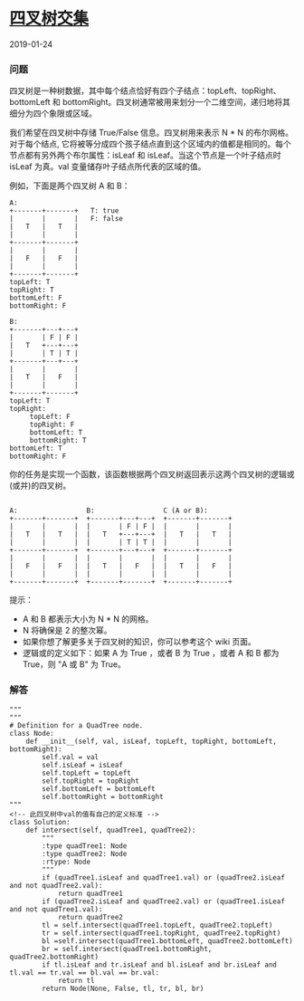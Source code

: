 # [四叉树交集](https://leetcode-cn.com/problems/quad-tree-intersection)
2019-01-24

### 问题

四叉树是一种树数据，其中每个结点恰好有四个子结点：topLeft、topRight、bottomLeft 和 bottomRight。四叉树通常被用来划分一个二维空间，递归地将其细分为四个象限或区域。

我们希望在四叉树中存储 True/False 信息。四叉树用来表示 N * N 的布尔网格。对于每个结点, 它将被等分成四个孩子结点直到这个区域内的值都是相同的。每个节点都有另外两个布尔属性：isLeaf 和 isLeaf。当这个节点是一个叶子结点时 isLeaf 为真。val 变量储存叶子结点所代表的区域的值。

例如，下面是两个四叉树 A 和 B：

```
A:
+-------+-------+   T: true
|       |       |   F: false
|   T   |   T   |
|       |       |
+-------+-------+
|       |       |
|   F   |   F   |
|       |       |
+-------+-------+
topLeft: T
topRight: T
bottomLeft: F
bottomRight: F

B:
+-------+---+---+
|       | F | F |
|   T   +---+---+
|       | T | T |
+-------+---+---+
|       |       |
|   T   |   F   |
|       |       |
+-------+-------+
topLeft: T
topRight:
     topLeft: F
     topRight: F
     bottomLeft: T
     bottomRight: T
bottomLeft: T
bottomRight: F
```


你的任务是实现一个函数，该函数根据两个四叉树返回表示这两个四叉树的逻辑或(或并)的四叉树。
```

A:                 B:                 C (A or B):
+-------+-------+  +-------+---+---+  +-------+-------+
|       |       |  |       | F | F |  |       |       |
|   T   |   T   |  |   T   +---+---+  |   T   |   T   |
|       |       |  |       | T | T |  |       |       |
+-------+-------+  +-------+---+---+  +-------+-------+
|       |       |  |       |       |  |       |       |
|   F   |   F   |  |   T   |   F   |  |   T   |   F   |
|       |       |  |       |       |  |       |       |
+-------+-------+  +-------+-------+  +-------+-------+
```


提示：

* A 和 B 都表示大小为 N * N 的网格。
* N 将确保是 2 的整次幂。
* 如果你想了解更多关于四叉树的知识，你可以参考这个 wiki 页面。
* 逻辑或的定义如下：如果 A 为 True ，或者 B 为 True ，或者 A 和 B 都为 True，则 "A 或 B" 为 True。

### 解答

```
"""
"""
# Definition for a QuadTree node.
class Node:
    def __init__(self, val, isLeaf, topLeft, topRight, bottomLeft, bottomRight):
        self.val = val
        self.isLeaf = isLeaf
        self.topLeft = topLeft
        self.topRight = topRight
        self.bottomLeft = bottomLeft
        self.bottomRight = bottomRight
"""
<!-- 此四叉树中val的值有自己的定义标准 -->
class Solution:
    def intersect(self, quadTree1, quadTree2):
        """
        :type quadTree1: Node
        :type quadTree2: Node
        :rtype: Node
        """
        if (quadTree1.isLeaf and quadTree1.val) or (quadTree2.isLeaf and not quadTree2.val):
            return quadTree1
        if (quadTree2.isLeaf and quadTree2.val) or (quadTree1.isLeaf and not quadTree1.val):
            return quadTree2
        tl = self.intersect(quadTree1.topLeft, quadTree2.topLeft)
        tr = self.intersect(quadTree1.topRight, quadTree2.topRight)
        bl =self.intersect(quadTree1.bottomLeft, quadTree2.bottomLeft)
        br = self.intersect(quadTree1.bottomRight, quadTree2.bottomRight)
        if tl.isLeaf and tr.isLeaf and bl.isLeaf and br.isLeaf and tl.val == tr.val == bl.val == br.val:
            return tl
        return Node(None, False, tl, tr, bl, br)
```